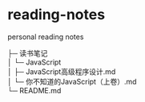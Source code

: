 # reading-notes
personal reading notes


├─ 读书笔记                          
│  └─ JavaScript                 
│     ├─ JavaScript高级程序设计.md     
│     └─ 你不知道的JavaScript（上卷）.md  
└─ README.md                     

